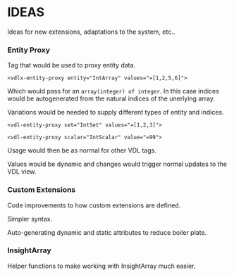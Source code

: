 # IDEAS
Ideas for new extensions, adaptations to the system, etc..

### Entity Proxy
Tag that would be used to proxy entity data.

```
<vdlx-entity-proxy entity="IntArray" values="=[1,2,5,6]">  
```

Which would pass for an `array(integer) of integer`. In this case indices would be autogenerated from the natural indices of the unerlying array.

Variations would be needed to supply different types of entity and indices.

```
<vdl-entity-proxy set="IntSet" values="=[1,2,3]">

<vdl-entity-proxy scalar="IntScalar" value="=99">
```

Usage would then be as normal for other VDL tags. 

Values would be dynamic and changes would trigger normal updates to the VDL view.

### Custom Extensions
Code improvements to how custom extensions are defined.

Simpler syntax.

Auto-generating dynamic and static attributes to reduce boiler plate. 

### InsightArray
Helper functions to make working with InsightArray much easier.